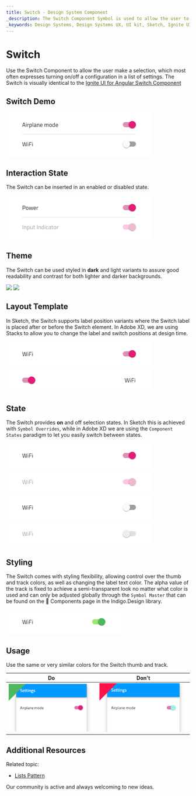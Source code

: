 ```yaml
---
title: Switch - Design System Component
_description: The Switch Component Symbol is used to allow the user to mark a selection.
_keywords: Design Systems, Design Systems UX, UI kit, Sketch, Ignite UI for Angular, Sketch to Angular, Sketch to Angular, Angular, Angular Design System, Export code from Sketch, Design Kits for Angular, Sketch HTML, Sketch to HTML, Sketch UI kits
---
```


# Switch

Use the Switch Component to allow the user make a selection, which most often expresses turning on/off a configuration in a list of settings. The Switch is visually identical to the [Ignite UI for Angular Switch Component](https://www.infragistics.com/products/ignite-ui-angular/angular/components/switch.html)

## Switch Demo

<img class="responsive-img" src="../images/switch_demo.png" srcset="../images/switch_demo@2x.png 2x" />

## Interaction State

The Switch can be inserted in an enabled or disabled state.

<img class="responsive-img" src="../images/switch_enabled&disabled-state.png" srcset="../images/switch_enabled&disabled-state@2x.png 2x" />

## Theme

The Switch can be used styled in **dark** and light variants to assure good readability and contrast for both lighter and darker backgrounds.

<img class="responsive-img" src="../images/switch_dark.png" srcset="../images/switch_dark@2x.png 2x" />
<img class="responsive-img" src="../images/switch_light.png" srcset="../images/switch_light@2x.png 2x" />

## Layout Template

In Sketch, the Switch supports label position variants where the Switch label is placed after or before the Switch element. In Adobe XD, we are using Stacks to allow you to change the label and switch positions at design time.

<img class="responsive-img" src="../images/switch_label-before.png" srcset="../images/switch_label-before@2x.png 2x" />
<img class="responsive-img" src="../images/switch_label-after.png" srcset="../images/switch_label-after@2x.png 2x" />

## State

The Switch provides **on** and off selection states. In Sketch this is achieved with `Symbol Overrides`, while in Adobe XD we are using the `Component States` paradigm to let you easily switch between states.

<img class="responsive-img" src="../images/switch_on.png" srcset="../images/switch_on@2x.png 2x" />
<img class="responsive-img" src="../images/switch_on_disabled.png" srcset="../images/switch_on_disabled@2x.png 2x" />
<img class="responsive-img" src="../images/switch_off.png" srcset="../images/switch_off@2x.png 2x" />
<img class="responsive-img" src="../images/switch_off_disabled.png" srcset="../images/switch_off_disabled@2x.png 2x" />

## Styling

The Switch comes with styling flexibility, allowing control over the thumb and track colors, as well as changing the label text color. The alpha value of the track is fixed to achieve a semi-transparent look no matter what color is used and can only be adjusted globally through the `Symbol Master` that can be found on the 🧩 Components page in the Indigo.Design library.

<img class="responsive-img" src="../images/switch_styling.png" srcset="../images/switch_styling@2x.png 2x" />

## Usage

Use the same or very similar colors for the Switch thumb and track.

| Do                                                                             | Don't                                                                              |
| ------------------------------------------------------------------------------ | ---------------------------------------------------------------------------------- |
| <img class="responsive-img" src="../images/switch_do3.png" srcset="../images/switch_do3@2x.png 2x" /> | <img class="responsive-img" src="../images/switch_dont3.png" srcset="../images/switch_dont3@2x.png 2x" /> |



## Additional Resources

Related topic:

- [Lists Pattern](../patterns/lists.md)
  <div class="divider--half"></div>

Our community is active and always welcoming to new ideas.
